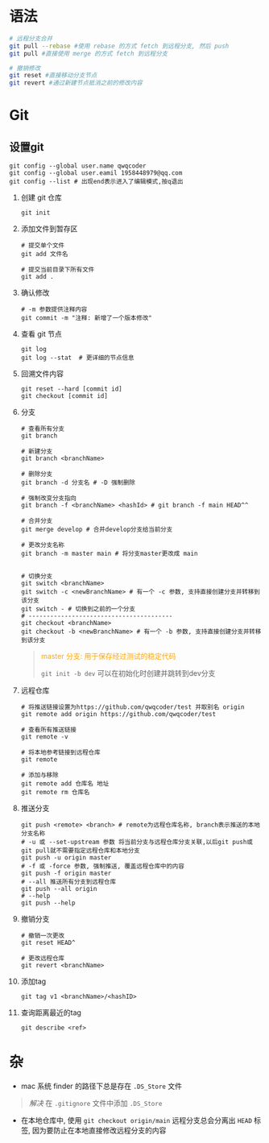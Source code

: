 # 语法
```bash
# 远程分支合并
git pull --rebase #使用 rebase 的方式 fetch 到远程分支, 然后 push
git pull #直接使用 merge 的方式 fetch 到远程分支

# 撤销修改
git reset #直接移动分支节点
git revert #通过新建节点抵消之前的修改内容
```

# Git

## 设置git

```shell
git config --global user.name qwqcoder
git config --global user.eamil 1958448979@qq.com
git config --list # 出现end表示进入了编辑模式,按q退出
```

1. 创建 git 仓库

   ```shell
   git init
   ```

2. 添加文件到暂存区

   ```shell
   # 提交单个文件
   git add 文件名
   
   # 提交当前目录下所有文件
   git add .
   ```

3. 确认修改

   ```shell
   # -m 参数提供注释内容
   git commit -m "注释: 新增了一个版本修改"
   ```

4. 查看 git 节点

   ```shell
   git log
   git log --stat  # 更详细的节点信息
   ```

5. 回溯文件内容

   ```shell
   git reset --hard [commit id]
   git checkout [commit id]
   ```

6. 分支

   ```shell
   # 查看所有分支
   git branch
   
   # 新建分支
   git branch <branchName>
   
   # 删除分支
   git branch -d 分支名 # -D 强制删除
   
   # 强制改变分支指向
   git branch -f <branchName> <hashId> # git branch -f main HEAD^^
   
   # 合并分支
   git merge develop # 合并develop分支给当前分支
   
   # 更改分支名称
   git branch -m master main # 将分支master更改成 main
   
   
   # 切换分支
   git switch <branchName> 
   git switch -c <newBranchName> # 有一个 -c 参数, 支持直接创建分支并转移到该分支
   git switch - # 切换到之前的一个分支
   # ----------------------------------------
   git checkout <branchName>
   git checkout -b <newBranchName> # 有一个 -b 参数, 支持直接创建分支并转移到该分支
   ```

   ><font color='orange'>master 分支: 用于保存经过测试的稳定代码</font>
   >
   >`git init -b dev` 可以在初始化时创建并跳转到dev分支
   >
   >

7. 远程仓库

   ```shell
   # 将推送链接设置为https://github.com/qwqcoder/test 并取别名 origin
   git remote add origin https://github.com/qwqcoder/test
   
   # 查看所有推送链接
   git remote -v
   
   # 将本地参考链接到远程仓库 
   git remote
   
   # 添加与移除
   git remote add 仓库名 地址
   git remote rm 仓库名
   ```

8. 推送分支

   ```shell
   git push <remote> <branch> # remote为远程仓库名称, branch表示推送的本地分支名称
   # -u 或 --set-upstream 参数 将当前分支与远程仓库分支关联,以后git push或git pull就不需要指定远程仓库和本地分支
   git push -u origin master
   # -f 或 -force 参数, 强制推送, 覆盖远程仓库中的内容
   git push -f origin master
   # --all 推送所有分支到远程仓库
   git push --all origin
   # --help
   git push --help
   ```

9. 撤销分支

   ```shell
   # 撤销一次更改
   git reset HEAD^
   
   # 更改远程仓库
   git revert <branchName>
   ```

10. 添加tag

    ```shell
    git tag v1 <branchName>/<hashID>
    ```

11. 查询距离<ref>最近的tag

    ```shell
    git describe <ref>
    ```



# 杂

+ mac 系统 finder 的路径下总是存在 `.DS_Store` 文件
> *解决*
在 `.gitignore` 文件中添加 `.DS_Store` 
+ 在本地仓库中, 使用 `git checkout origin/main` 远程分支总会分离出 `HEAD` 标签, 因为要防止在本地直接修改远程分支的内容